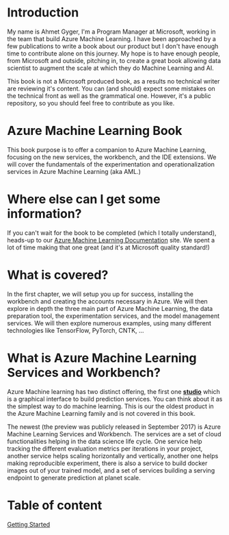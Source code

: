 # Introduction
My name is Ahmet Gyger, I'm a Program Manager at Microsoft, working in the team that build Azure Machine Learning. I have been approached by a few publications to write a book about our product but I don't have enough time to contribute alone on this journey. My hope is to have enough people, from Microsoft and outside, pitching in, to create a great book allowing data scientist to augment the scale at which they do Machine Learning and AI. 

This book is not a Microsoft produced book, as a results no technical writer are reviewing it's content. You can (and should) expect some mistakes on the technical front as well as the grammatical one. However, it's a public repository, so you should feel free to contribute as you like. 

# Azure Machine Learning Book 
This book purpose is to offer a companion to Azure Machine Learning, focusing on the new services, the workbench, and the IDE extensions. We will cover the fundamentals of the experimentation and operationalization services in Azure Machine Learning (aka AML.)

# Where else can I get some information? 
If you can't wait for the book to be completed (which I totally understand), heads-up to our [Azure Machine Learning Documentation](https://docs.microsoft.com/en-us/azure/machine-learning/preview) site. We spent a lot of time making that one great (and it's at Microsoft quality standard!) 

# What is covered? 
In the first chapter, we will setup you up for success, installing the workbench and creating the accounts necessary in Azure. We will then explore in depth the three main part of Azure Machine Learning, the data preparation tool, the experimentation services, and the model management services. We will then explore numerous examples, using many different technologies like TensorFlow, PyTorch, CNTK, ... 

# What is Azure Machine Learning Services and Workbench? 
Azure Machine learning has two distinct offering, the first one [**studio**](https://studio.azureml.net) which is a graphical interface to build prediction services. You can think about it as the simplest way to do machine learning. This is our the oldest product in the Azure Machine Learning family and is not covered in this book.  

The newest (the preview was publicly released in September 2017) is Azure Machine Learning Services and Workbench. The services are a set of cloud functionalities helping in the data science life cycle. One service help tracking the different evaluation metrics per iterations in your project, another service helps scaling horizontally and vertically, another one helps making reproducible experiment, there is also a service to build docker images out of your trained model, and a set of services building a serving endpoint to generate prediction at planet scale. 

# Table of content 
[Getting Started](getting_started.md)


